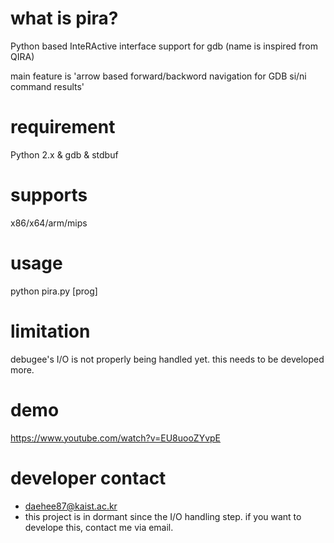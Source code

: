 # what is pira?
Python based InteRActive interface support for gdb (name is inspired from QIRA)

main feature is 'arrow based forward/backword navigation for GDB si/ni command results'



# requirement
Python 2.x & gdb & stdbuf

# supports
x86/x64/arm/mips

# usage
python pira.py [prog]

# limitation
debugee's I/O is not properly being handled yet. this needs to be developed more.

# demo
https://www.youtube.com/watch?v=EU8uooZYvpE

# developer contact
- daehee87@kaist.ac.kr
- this project is in dormant since the I/O handling step. if you want to develope this, contact me via email.
